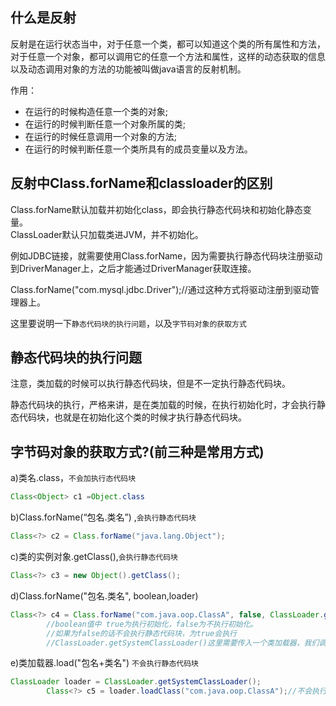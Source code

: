 ## 什么是反射
反射是在运行状态当中，对于任意一个类，都可以知道这个类的所有属性和方法，对于任意一个对象，都可以调用它的任意一个方法和属性，这样的动态获取的信息以及动态调用对象的方法的功能被叫做java语言的反射机制。

作用：
- 在运行的时候构造任意一个类的对象;
- 在运行的时候判断任意一个对象所属的类;
- 在运行的时候任意调用一个对象的方法;
- 在运行的时候判断任意一个类所具有的成员变量以及方法。

## 反射中Class.forName和classloader的区别

Class.forName默认加载并初始化class，即会执行静态代码块和初始化静态变量。</br>
ClassLoader默认只加载类进JVM，并不初始化。

例如JDBC链接，就需要使用Class.forName，因为需要执行静态代码块注册驱动到DriverManager上，之后才能通过DriverManager获取连接。

Class.forName("com.mysql.jdbc.Driver");//通过这种方式将驱动注册到驱动管理器上。

这里要说明一下`静态代码块的执行问题`，以及`字节码对象的获取方式`

## 静态代码块的执行问题

注意，类加载的时候可以执行静态代码块，但是不一定执行静态代码块。

静态代码块的执行，严格来讲，是在类加载的时候，在执行初始化时，才会执行静态代码块，也就是在初始化这个类的时候才执行静态代码块。

## 字节码对象的获取方式?(前三种是常用方式)

a)类名.class，`不会加执行态代码块`
```java
Class<Object> c1 =Object.class
```
b)Class.forName(“包名.类名”) ,`会执行静态代码块`
```java
Class<?> c2 = Class.forName("java.lang.Object");
```
c)类的实例对象.getClass(),`会执行静态代码块`
```java
Class<?> c3 = new Object().getClass();
```
d)Class.forName("包名.类名", boolean,loader)
```java
Class<?> c4 = Class.forName("com.java.oop.ClassA", false, ClassLoader.getSystemClassLoader());
		//boolean值中 true为执行初始化，false为不执行初始化。
		//如果为false的话不会执行静态代码块，为true会执行
		//ClassLoader.getSystemClassLoader()这里需要传入一个类加载器，我们调用的系统默认类加载器
```
e)类加载器.load("包名+类名") `不会执行静态代码块`
```java
ClassLoader loader = ClassLoader.getSystemClassLoader();
		Class<?> c5 = loader.loadClass("com.java.oop.ClassA");//不会执行静态代码块。
```

